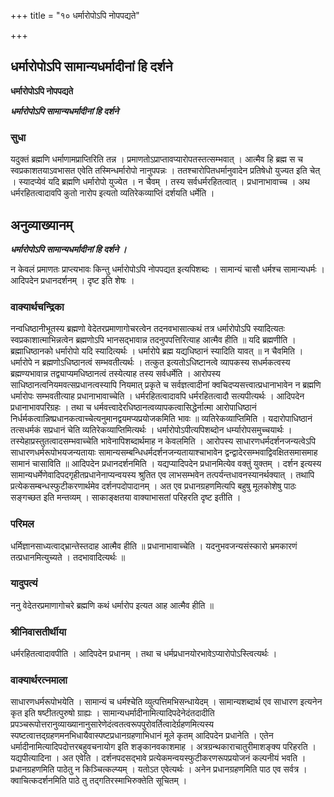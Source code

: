 +++
title = "१० धर्मारोपोऽपि नोपपद्यते"

+++


## धर्मारोपोऽपि सामान्यधर्मादीनां हि दर्शने

**धर्मारोपोऽपि नोपपद्यते**

***धर्मारोपोऽपि सामान्यधर्मादीनां हि दर्शने***

### **सुधा**

यदुक्तं ब्रह्मणि धर्माणामप्राप्तिरिति तन्न । प्रमाणतोऽप्राप्तावप्यारोपतस्तत्सम्भवात् । आत्मैव हि ब्रह्म स च स्वप्रकाशतयाऽवभासत एवेति तस्मिन्धर्मारोपो नानुपपन्नः । ततश्चारोपितधर्मानुवादेन प्रतिषेधो युज्यत इति चेत् । स्यादप्येवं यदि ब्रह्मणि धर्मारोपो युज्येत । न चैवम् । तस्य सर्वधर्मरहितत्वात् । प्रधानाभावाच्च । अथ धर्मरहितत्वादावपि कुतो नारोप इत्यतो व्यतिरेकव्याप्तिं दर्शयति धर्मेति ।

## **अनुव्याख्यानम्**

***धर्मारोपोऽपि सामान्यधर्मादीनां हि दर्शने ।***

न केवलं प्रमाणतः प्राप्त्यभावः किन्तु धर्मारोपोऽपि नोपपद्यत इत्यपिशब्दः । सामान्यं चासौ धर्मश्च सामान्यधर्मः । आदिपदेन प्रधानदर्शनम् । दृष्ट इति शेषः ।

### **वाक्यार्थचन्द्रिका**

नन्वधिष्ठानीभूतस्य ब्रह्मणो वेदेतरप्रमाणागोचरत्वेन तदनवभासात्कथं तत्र धर्मारोपोऽपि स्यादित्यतः स्वप्रकाशात्माभिन्नत्वेन ब्रह्मणोऽपि भानसद्भावान्न तदनुपपत्तिरित्याह आत्मैव हीति ॥ यदि ब्रह्मणीति । ब्रह्माधिष्ठानको धर्मारोपो यदि स्यादित्यर्थः । धर्मारोपे ब्रह्म यद्यधिष्ठानं स्यादिति यावत् ॥ न चैवमिति । धर्मारोपे न ब्रह्मणोऽधिष्ठानत्वं सम्भवतीत्यर्थः । तत्कुत इत्यतोऽधिष्टानत्वे व्यापकस्य सधर्मकत्वस्य ब्रह्मण्यभावान्न तद्व्याप्यमधिष्ठानत्वं तस्येत्याह तस्य सर्वधर्मेति । आरोपस्य साधिष्ठानत्वनियमवत्सप्रधानत्वस्यापि नियमात् प्रकृते च सर्वज्ञत्वादीनां क्वचिदप्यसत्त्वात्प्रधानाभावेन न ब्रह्मणि धर्मारोपः सम्भवतीत्याह प्रधानाभावाच्चेति । धर्मरहितत्वादावपि धर्मरहितत्वादौ सत्यपीत्यर्थः । आदिपदेन प्रधानाभावपरिग्रहः । तथा च धर्मवत्त्वादेरधिष्ठानत्वव्यापकत्वासिद्धेर्नात्मा आरोपाधिष्ठानं निर्धर्मकत्वान्निष्प्रधानकत्वाच्चेत्यनुमानद्वयमप्यप्रयोजकमिति भावः ॥ व्यतिरेकव्याप्तिमिति । यदारोपाधिष्ठानं तत्सधर्मकं सप्रधानं चेति व्यतिरेकव्याप्तिमित्यर्थः । धर्मारोपोऽपीत्यपिशब्दोन धर्म्यारोपसमुच्चयार्थः । तस्येहाप्रस्तुतत्वादसम्भवाच्चेति भावेनापिशब्दार्थमाह न केवलमिति । आरोपस्य साधारणधर्मदर्शनजन्यत्वेऽपि साधारणधर्मरूपोभयजन्यतायाः सामान्यसम्बन्धिधर्मदर्शनजन्यतायाश्चाभावेन द्वन्द्वादेरसम्भवाद्विवक्षितसमासमाह सामानं चासाविति ॥ आदिपदेन प्रधानदर्शनमिति । यद्यप्यादिपदेन प्रधानमित्येव वक्तुं युक्तम् । दर्शन इत्यस्य सामान्यधर्मेणेवादिपदगृहीतप्रधानेनाप्यन्वयस्य श्रुतित एव लाभसम्भवेन तत्पर्यन्तधावनस्यानर्थक्यात् । तथापि प्रत्येकसम्बन्धस्फुटीकरणार्थमेव दर्शनपदोपादानम् । अत एव प्रधानग्रहणमित्यपि बहुषु मूलकोशेषु पाठः सङ्गच्छत इति मन्तव्यम् । साकाङ्क्षतया वाक्याभासतां परिहरति दृष्ट इतीति ।

### **परिमल**

धर्मिज्ञानसाध्यत्वाद्भ्रान्तेस्तदाह आत्मैव हीति ॥ प्रधानाभावाच्चेति । यदनुभवजन्यसंस्कारो भ्रमकारणं तत्प्रधानमित्युच्यते । तदभावादित्यर्थः ॥

### **यादुपत्यं**

ननु वेदेतरप्रमाणागोचरे ब्रह्मणि कथं धर्मारोप इत्यत आह आत्मैव हीति ॥

### **श्रीनिवासतीर्थीया**

धर्मरहितत्वादावपीति । आदिपदेन प्रधानम् । तथा च धर्मप्रधानयोरभावेऽप्यारोपोऽस्त्वित्यर्थः ।

### **वाक्यार्थरत्नमाला**

साधारणधर्मरूपोभयेति । सामान्यं च धर्मश्चेति व्युत्पत्तिमभिसन्धायेदम् । सामान्यशब्दार्थ एव साधारण इत्यनेन कृत इति षष्टीतत्पुरुषो ग्राह्यः । सामान्यधर्मादीनामित्यादिपदेनेदंतदादीति प्रपञ्चरूपोत्तरानुव्याख्यानानुसारेणेदंत्वतत्वरूपपुरोवर्तित्वादेर्ग्रहणमित्यस्य स्पष्टत्वात्तद्ग्रहणमनभिधायैवास्पष्टप्रधानग्रहणाभिधानं मूले कृतम् आदिपदेन प्रधानेति । एतेन धर्मादीनामित्यादिपदोत्तरबहुवचनायोग इति शङ्कानवकाशमाह । अत्रग्रन्थकाराचातुरीमाशङ्क्य परिहरति । यद्यपीत्यादिना । अत एवेति । दर्शनपदसद्भावे प्रत्येकमन्वयस्फुटीकरणरूपप्रयोजनं कल्पनीयं भवति । प्रधानग्रहणमिति पाठेतु न किञ्चित्कल्प्यम् । यतोऽत एवेत्यर्थः । अनेन प्रधानग्रहणमिति पाठ एव सर्वत्र । क्वाचित्कदर्शनमिति पाठे तु तद्गतिरस्माभिरुक्तेति सूचितम् ।

